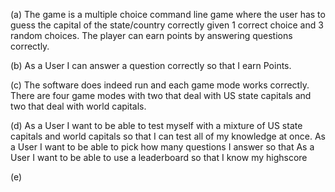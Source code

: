 (a) The game is a multiple choice command line game where the user has to guess the capital of the state/country correctly given 1 correct choice and 3 random choices. The player can earn points by answering questions correctly.

(b) As a User I can answer a question correctly so that I earn Points.

(c) The software does indeed run and each game mode works correctly. There are four game modes with two that deal with US state capitals and two that deal with world capitals.

(d) As a User I want to be able to test myself with a mixture of US state capitals and world capitals so that I can test all of my knowledge at once.
    As a User I want to be able to pick how many questions I answer so that 
    As a User I want to be able to use a leaderboard so that I know my highscore

(e) 